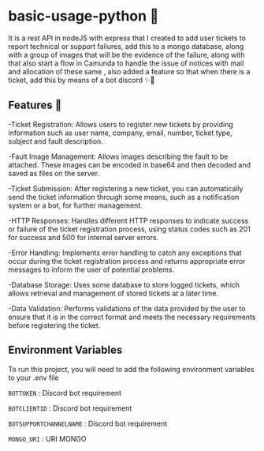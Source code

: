
# basic-usage-python 🚀

It is a rest API in nodeJS with express that I created to add user tickets to report technical or support failures, add this to a mongo database, along with a group of images that will be the evidence of the failure, along with that also start a flow in Camunda to handle the issue of notices with mail and allocation of these same , also added a feature so that when there is a ticket, add this by means of a bot discord  ✨🌟


## Features 🌟

-Ticket Registration: Allows users to register new tickets by providing information such as user name, company, email, number, ticket type, subject and fault description.

-Fault Image Management: Allows images describing the fault to be attached. These images can be encoded in base64 and then decoded and saved as files on the server.

-Ticket Submission: After registering a new ticket, you can automatically send the ticket information through some means, such as a notification system or a bot, for further management.

-HTTP Responses: Handles different HTTP responses to indicate success or failure of the ticket registration process, using status codes such as 201 for success and 500 for internal server errors.

-Error Handling: Implements error handling to catch any exceptions that occur during the ticket registration process and returns appropriate error messages to inform the user of potential problems.

-Database Storage: Uses some database to store logged tickets, which allows retrieval and management of stored tickets at a later time.

-Data Validation: Performs validations of the data provided by the user to ensure that it is in the correct format and meets the necessary requirements before registering the ticket.
## Environment Variables

To run this project, you will need to add the following environment variables to your .env file

`BOTTOKEN` : Discord bot requirement

`BOTCLIENTID` : Discord bot requirement

`BOTSUPPORTCHANNELNAME` : Discord bot requirement

`MONGO_URI` : URI MONGO

